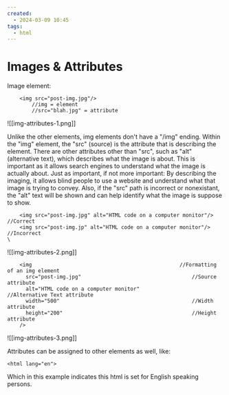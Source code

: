 ```yaml
---
created:
  - 2024-03-09 10:45
tags:
  - html
---
```

# Images & Attributes

Image element:
```
	<img src="post-img.jpg"/>
		//img = element
		//src="blah.jpg" = attribute
```
![[img-attributes-1.png]]

Unlike the other elements, img elements don't have a "/img" ending.
	Within the "img" element, the "src" (source) is the attribute that is describing the element.
There are other attributes other than "src", such as "alt" (alternative text), which describes what the image is about.  This is important as it allows search engines to understand what the image is actually about.  Just as important, if not more important:  By describing the imaging, it allows blind people to use a website and understand what that image is trying to convey.  Also, if the "src" path is incorrect or nonexistant, the "alt" text will be shown and can help identify what the image is suppose to show.
```
	<img src="post-img.jpg" alt="HTML code on a computer monitor"/>			//Correct
	<img src="post-img.jp" alt="HTML code on a computer monitor"/>			//Incorrect
\	
```
![[img-attributes-2.png]]

```
    <img												//Formatting of an img element
      src="post-img.jpg"									//Source attribute
      alt="HTML code on a computer monitor"					//Alternative Text attribute
      width="500"											//Width attribute
      height="200"											//Height attribute
    />
```

![[img-attributes-3.png]]

Attributes can be assigned to other elements as well, like:
```
<html lang="en">
```
Which in this example indicates this html is set for English speaking persons.